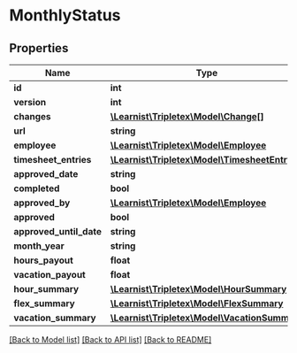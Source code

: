 # MonthlyStatus

## Properties
Name | Type | Description | Notes
------------ | ------------- | ------------- | -------------
**id** | **int** |  | [optional] 
**version** | **int** |  | [optional] 
**changes** | [**\Learnist\Tripletex\Model\Change[]**](Change.md) |  | [optional] 
**url** | **string** |  | [optional] 
**employee** | [**\Learnist\Tripletex\Model\Employee**](Employee.md) |  | [optional] 
**timesheet_entries** | [**\Learnist\Tripletex\Model\TimesheetEntry[]**](TimesheetEntry.md) |  | [optional] 
**approved_date** | **string** |  | [optional] 
**completed** | **bool** |  | [optional] 
**approved_by** | [**\Learnist\Tripletex\Model\Employee**](Employee.md) |  | [optional] 
**approved** | **bool** |  | [optional] 
**approved_until_date** | **string** |  | [optional] 
**month_year** | **string** |  | [optional] 
**hours_payout** | **float** |  | [optional] 
**vacation_payout** | **float** |  | [optional] 
**hour_summary** | [**\Learnist\Tripletex\Model\HourSummary**](HourSummary.md) |  | [optional] 
**flex_summary** | [**\Learnist\Tripletex\Model\FlexSummary**](FlexSummary.md) |  | [optional] 
**vacation_summary** | [**\Learnist\Tripletex\Model\VacationSummary**](VacationSummary.md) |  | [optional] 

[[Back to Model list]](../../README.md#documentation-for-models) [[Back to API list]](../../README.md#documentation-for-api-endpoints) [[Back to README]](../../README.md)


